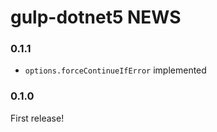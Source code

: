 gulp-dotnet5 NEWS
=================

### 0.1.1

 * `options.forceContinueIfError` implemented

### 0.1.0

First release!